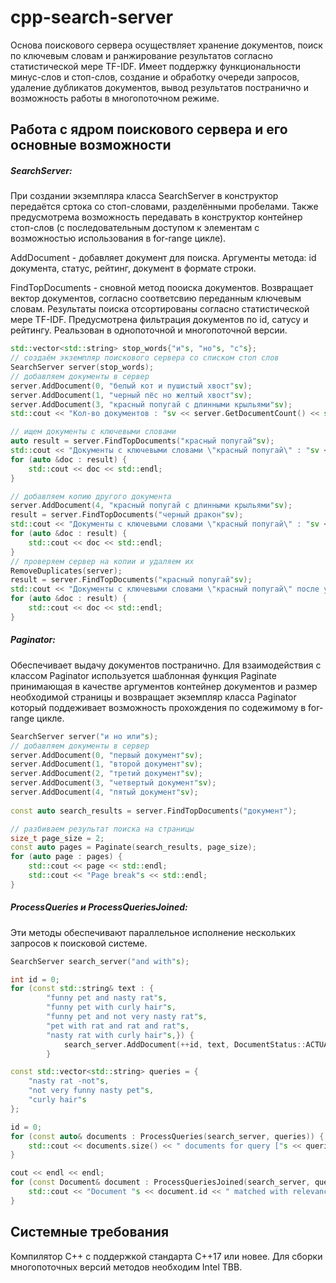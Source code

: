 # cpp-search-server
Основа поискового сервера осуществляет хранение документов, поиск по ключевым словам и ранжирование результатов согласно статистической мере TF-IDF.
Имеет поддержку функциональности минус-слов и стоп-слов, создание и обработку очереди запросов, удаление дубликатов документов, вывод результатов постранично и возможность работы в многопоточном режиме.

## Работа с ядром поискового сервера и его основные возможности
##### SearchServer:
При создании экземпляра класса SearchServer в конструктор передаётся сртока со стоп-словами, разделёнными пробелами. Также предусмотрема возможность передавать в конструктор контейнер стоп-слов (с последовательным доступом к элементам с возможностью использования в for-range цикле).

AddDocument - добавляет документ для поиска. Аргументы метода: id документа, статус, рейтинг, документ в формате строки.

FindTopDocuments - сновной метод пооиска документов. Возвращает вектор документов, согласно соответсвию переданным ключевым словам. Результаты поиска отсортированы согласно статистической мере TF-IDF. Предусмотрена фильтрация документов по id, сатусу и рейтингу. Реальзован в однопоточной и многопоточной версии.

```CPP
std::vector<std::string> stop_words{"и"s, "но"s, "с"s};
// создаём экземпляр поискового сервера со списком стоп слов
SearchServer server(stop_words);
// добавляем документы в сервер
server.AddDocument(0, "белый кот и пушистый хвост"sv);
server.AddDocument(1, "черный пёс но желтый хвост"sv);
server.AddDocument(3, "красный попугай с длинными крыльями"sv);
std::cout << "Кол-во документов : "sv << server.GetDocumentCount() << std::endl;

// ищем документы с ключевыми словами
auto result = server.FindTopDocuments("красный попугай"sv);
std::cout << "Документы с ключевыми словами \"красный попугай\" : "sv << std::endl;
for (auto &doc : result) {
    std::cout << doc << std::endl;
}

// добавляем копию другого документа
server.AddDocument(4, "красный попугай с длинными крыльями"sv);
result = server.FindTopDocuments("черный дракон"sv);
std::cout << "Документы с ключевыми словами \"красный попугай\" : "sv << std::endl;
for (auto &doc : result) {
    std::cout << doc << std::endl;
}
// проверяем сервер на копии и удаляем их
RemoveDuplicates(server);
result = server.FindTopDocuments("красный попугай"sv);
std::cout << "Документы с ключевыми словами \"красный попугай\" после удаления копий : "sv << std::endl;
for (auto &doc : result) {
    std::cout << doc << std::endl;
}
```
##### Paginator:
Обеспечивает выдачу документов постранично.
Для взаимодействия с классом Paginator используется шаблонная функция Paginate принимающая в качестве аргументов контейнер документов и размер необходимой страницы и возвращает экземпляр класса Paginator который поддеживает возможность прохождения по содежимому  в for-range цикле.
```CPP
SearchServer server("и но или"s);
// добавляем документы в сервер
server.AddDocument(0, "первый документ"sv);
server.AddDocument(1, "второй документ"sv);
server.AddDocument(2, "третий документ"sv);
server.AddDocument(3, "четвертый документ"sv);
server.AddDocument(4, "пятый документ"sv);
        
const auto search_results = server.FindTopDocuments("документ");

// разбиваем результат поиска на страницы
size_t page_size = 2;
const auto pages = Paginate(search_results, page_size);
for (auto page : pages) {
    std::cout << page << std::endl;
    std::cout << "Page break"s << std::endl;
}
```
##### ProcessQueries и ProcessQueriesJoined:
Эти методы обеспечивают параллельное исполнение нескольких запросов к поисковой системе.
```CPP
SearchServer search_server("and with"s);

int id = 0;
for (const std::string& text : {
        "funny pet and nasty rat"s,
        "funny pet with curly hair"s,
        "funny pet and not very nasty rat"s,
        "pet with rat and rat and rat"s,
        "nasty rat with curly hair"s,}) {
            search_server.AddDocument(++id, text, DocumentStatus::ACTUAL, {1, 2});
        }

const std::vector<std::string> queries = {
    "nasty rat -not"s,
    "not very funny nasty pet"s,
    "curly hair"s
};

id = 0;
for (const auto& documents : ProcessQueries(search_server, queries)) {
    std::cout << documents.size() << " documents for query ["s << queries[static_cast<size_t>(id++)] << "]"s << std::endl;
}

cout << endl << endl;
for (const Document& document : ProcessQueriesJoined(search_server, queries)) {
    std::cout << "Document "s << document.id << " matched with relevance "s << document.relevance << std::endl;
}
```
## Системные требования
Компилятор С++ с поддержкой стандарта C++17 или новее.
Для сборки многопоточных версий методов необходим Intel TBB.

